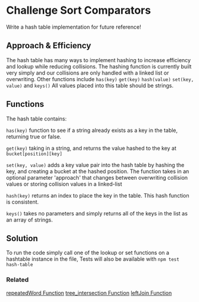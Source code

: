 # Challenge Sort Comparators

Write a hash table implementation for future reference!

## Approach & Efficiency

The hash table has many ways to implement hashing to increase efficiency and lookup while reducing collisions. The hashing function is currently built very simply and our collisions are only handled with a linked list or overwriting.
Other functions include `has(key)` `get(key)` `hash(value)` `set(key, value)` and `keys()` All values placed into this table should be strings.

## Functions

The hash table contains:

`has(key)` function to see if a string already exists as a key in the table, returning true or false.

`get(key)` taking in a string, and returns the value hashed to the key at `bucket[position][key]`

`set(key, value)` adds a key value pair into the hash table by hashing the key, and creating a bucket at the hashed position. The function takes in an optional parameter 'approach' that changes between overwriting collision values or storing collision values in a linked-list

`hash(key)` returns an index to place the key in the table. This hash function is consistent.

`keys()` takes no parameters and simply returns all of the keys in the list as an array of strings.

## Solution

<!-- Show how to run your code, and examples of it in action -->

To run the code simply call one of the lookup or set functions on a hashtable instance in the file, Tests will also be available with `npm test hash-table`

### Related

[repeatedWord Function](./repeatedWord/README.md)
[tree_intersection Function](./tree_intersection/README.md)
[leftJoin Function](./leftJoin/READEME.md)
